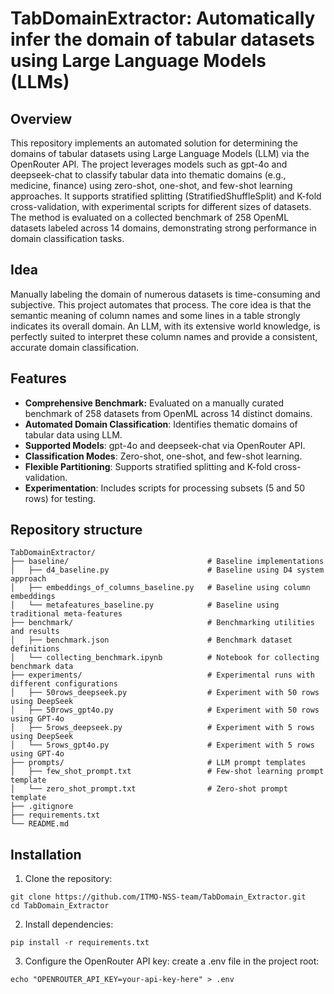 # TabDomainExtractor: Automatically infer the domain of tabular datasets using Large Language Models (LLMs)

## Overview
This repository implements an automated solution for determining the domains of tabular datasets using Large Language Models (LLM) via the OpenRouter API. The project leverages models such as gpt-4o and deepseek-chat to classify tabular data into thematic domains (e.g., medicine, finance) using zero-shot, one-shot, and few-shot learning approaches. It supports stratified splitting (StratifiedShuffleSplit) and K-fold cross-validation, with experimental scripts for different sizes of datasets. The method is evaluated on a collected benchmark of 258 OpenML datasets labeled across 14 domains, demonstrating strong performance in domain classification tasks. 

## Idea
Manually labeling the domain of numerous datasets is time-consuming and subjective. This project automates that process. The core idea is that the semantic meaning of column names and some lines in a table strongly indicates its overall domain. An LLM, with its extensive world knowledge, is perfectly suited to interpret these column names and provide a consistent, accurate domain classification.

## Features
 - **Comprehensive Benchmark:** Evaluated on a manually curated benchmark of 258 datasets from OpenML across 14 distinct domains.
 - **Automated Domain Classification**: Identifies thematic domains of tabular data using LLM.
 - **Supported Models**: gpt-4o and deepseek-chat via OpenRouter API.
 - **Classification Modes**: Zero-shot, one-shot, and few-shot learning.
 - **Flexible Partitioning**: Supports stratified splitting and K-fold cross-validation.
 - **Experimentation**: Includes scripts for processing subsets (5 and 50 rows) for testing.
   
## Repository structure

```
TabDomainExtractor/
├── baseline/                               # Baseline implementations
│   ├── d4_baseline.py                      # Baseline using D4 system approach
│   ├── embeddings_of_columns_baseline.py   # Baseline using column embeddings
│   └── metafeatures_baseline.py            # Baseline using traditional meta-features
├── benchmark/                              # Benchmarking utilities and results
│   ├── benchmark.json                      # Benchmark dataset definitions
│   └── collecting_benchmark.ipynb          # Notebook for collecting benchmark data
├── experiments/                            # Experimental runs with different configurations
│   ├── 50rows_deepseek.py                  # Experiment with 50 rows using DeepSeek
│   ├── 50rows_gpt4o.py                     # Experiment with 50 rows using GPT-4o
│   ├── 5rows_deepseek.py                   # Experiment with 5 rows using DeepSeek
│   └── 5rows_gpt4o.py                      # Experiment with 5 rows using GPT-4o
├── prompts/                                # LLM prompt templates
│   ├── few_shot_prompt.txt                 # Few-shot learning prompt template
│   └── zero_shot_prompt.txt                # Zero-shot prompt template
├── .gitignore
├── requirements.txt
└── README.md
```

## Installation

1. Clone the repository:

```
git clone https://github.com/ITMO-NSS-team/TabDomain_Extractor.git
cd TabDomain_Extractor
```

2. Install dependencies:

```
pip install -r requirements.txt
```

3. Configure the OpenRouter API key: create a .env file in the project root:

```
echo "OPENROUTER_API_KEY=your-api-key-here" > .env
```

